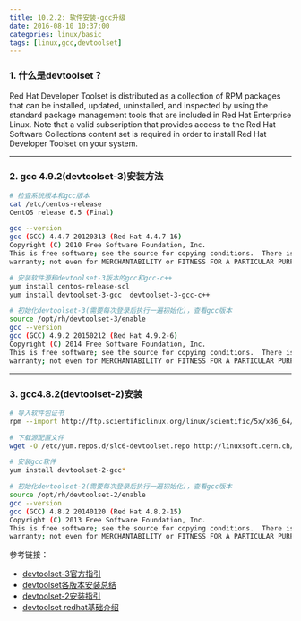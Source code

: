 ```yaml
---
title: 10.2.2: 软件安装-gcc升级
date: 2016-08-10 10:37:00
categories: linux/basic
tags: [linux,gcc,devtoolset]
---
```


### 1. 什么是devtoolset？
Red Hat Developer Toolset is distributed as a collection of RPM packages that can be installed, updated, uninstalled, and inspected by using the standard package management tools that are included in Red Hat Enterprise Linux. Note that a valid subscription that provides access to the Red Hat Software Collections content set is required in order to install Red Hat Developer Toolset on your system.

---

### 2. gcc 4.9.2(devtoolset-3)安装方法
``` bash
# 检查系统版本和gcc版本
cat /etc/centos-release
CentOS release 6.5 (Final)

gcc --version
gcc (GCC) 4.4.7 20120313 (Red Hat 4.4.7-16)
Copyright (C) 2010 Free Software Foundation, Inc.
This is free software; see the source for copying conditions.  There is NO
warranty; not even for MERCHANTABILITY or FITNESS FOR A PARTICULAR PURPOSE.

# 安装软件源和devtoolset-3版本的gcc和gcc-c++
yum install centos-release-scl
yum install devtoolset-3-gcc  devtoolset-3-gcc-c++

# 初始化devtoolset-3(需要每次登录后执行一遍初始化)，查看gcc版本
source /opt/rh/devtoolset-3/enable
gcc --version
gcc (GCC) 4.9.2 20150212 (Red Hat 4.9.2-6)
Copyright (C) 2014 Free Software Foundation, Inc.
This is free software; see the source for copying conditions.  There is NO
warranty; not even for MERCHANTABILITY or FITNESS FOR A PARTICULAR PURPOSE.
```

---

### 3. gcc4.8.2(devtoolset-2)安装
``` bash
# 导入软件包证书
rpm --import http://ftp.scientificlinux.org/linux/scientific/5x/x86_64/RPM-GPG-KEYs/RPM-GPG-KEY-cern

# 下载源配置文件
wget -O /etc/yum.repos.d/slc6-devtoolset.repo http://linuxsoft.cern.ch/cern/devtoolset/slc6-devtoolset.repo

# 安装gcc软件
yum install devtoolset-2-gcc*

# 初始化devtoolset-2(需要每次登录后执行一遍初始化)，查看gcc版本
source /opt/rh/devtoolset-2/enable
gcc --version
gcc (GCC) 4.8.2 20140120 (Red Hat 4.8.2-15)
Copyright (C) 2013 Free Software Foundation, Inc.
This is free software; see the source for copying conditions.  There is NO
warranty; not even for MERCHANTABILITY or FITNESS FOR A PARTICULAR PURPOSE.
```

参考链接：
- [devtoolset-3官方指引](https://www.softwarecollections.org/en/scls/rhscl/devtoolset-3/)
- [devtoolset各版本安装总结](http://www.ie-lab.cn/page289?article_id=536)
- [devtoolset-2安装指引](https://gist.github.com/stephenturner/e3bc5cfacc2dc67eca8b)
- [devtoolset redhat基础介绍](https://access.redhat.com/documentation/en-US/Red_Hat_Developer_Toolset/3/html/User_Guide/sect-Red_Hat_Developer_Toolset-Install.html)
